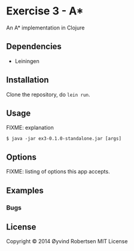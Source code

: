 # Exercise 3 - A\*

An A\* implementation in Clojure

## Dependencies

* Leiningen

## Installation

Clone the repository, do `lein run`.

## Usage

FIXME: explanation

    $ java -jar ex3-0.1.0-standalone.jar [args]

## Options

FIXME: listing of options this app accepts.

## Examples


### Bugs


## License

Copyright © 2014 Øyvind Robertsen MIT License
